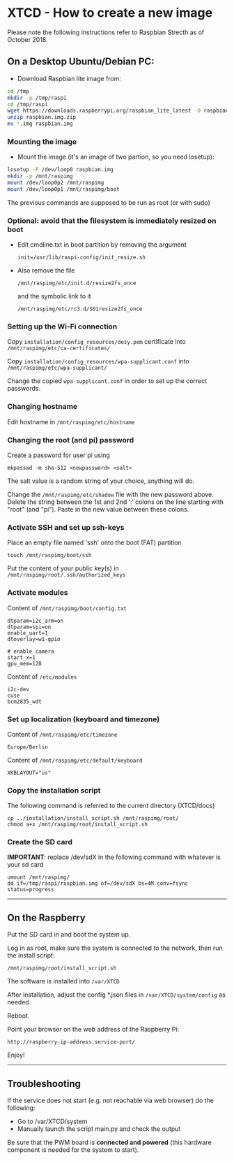 # XTCD - How to create a new image

Please note the following instructions refer to Raspbian Strecth as of October 2018.

## On a Desktop Ubuntu/Debian PC:

- Download Raspbian lite image from:

```bash
cd /tmp
mkdir -p /tmp/raspi
cd /tmp/raspi
wget https://downloads.raspberrypi.org/raspbian_lite_latest -O raspbian.img.zip
unzip raspbian.img.zip
mv *.img raspbian.img
```

### Mounting the image 

- Mount the image (it's an image of two partion, so you need losetup):

```bash
losetup -P /dev/loop0 raspbian.img
mkdir -p /mnt/raspimg
mount /dev/loop0p2 /mnt/raspimg
mount /dev/loop0p1 /mnt/raspimg/boot
```

The previous commands are supposed to be run as root (or with sudo)

### Optional: avoid that the filesystem is immediately resized on boot

- Edit cmdline.txt in boot partition by removing the argument

	`init=/usr/lib/raspi-config/init_resize.sh`

- Also remove the file

	`/mnt/raspimg/etc/init.d/resize2fs_once`

	and the symbolic link to it

	`/mnt/raspimg/etc/rc3.d/S01resize2fs_once`

### Setting up the Wi-Fi connection 

Copy `installation/config_resources/desy.pem` certificate into `/mnt/raspimg/etc/ca-certificates/`

Copy `installation/config_resources/wpa-supplicant.conf` into `/mnt/raspimg/etc/wpa-supplicant/`

Change the copied `wpa-supplicant.conf` in order to set up the correct passwords.

### Changing hostname

Edit hostname in `/mnt/raspimg/etc/hostname`

### Changing the root (and pi) password

Create a password for user pi using 

	mkpasswd -m sha-512 <newpassword> <salt> 

The salt value is a random string of your choice, anything will do.

Change the `/mnt/raspimg/etc/shadow` file with the new password above. Delete the string between the 1st and 2nd ‘:’ colons on the line starting with "root" (and "pi"). Paste in the new value between these colons.

### Activate SSH and set up ssh-keys


Place an empty file named 'ssh' onto the boot (FAT) partition

	touch /mnt/raspimg/boot/ssh

Put the content of your public key(s) in `/mnt/raspimg/root/.ssh/authorized_keys`

### Activate modules

Content of `/mnt/raspimg/boot/config.txt`

	dtparam=i2c_arm=on
	dtparam=spi=on
	enable_uart=1
	dtoverlay=w1-gpio

	# enable camera
	start_x=1
	gpu_mem=128

Content of `/etc/modules`

	i2c-dev
	cuse
	bcm2835_wdt


### Set up localization (keyboard and timezone)

Content of `/mnt/raspimg/etc/timezone`

	Europe/Berlin

Content of `/mnt/raspimg/etc/default/keyboard`

	XKBLAYOUT="us"


### Copy the installation script

The following command is referred to the current directory (XTCD/docs)
	
	cp ../installation/install_script.sh /mnt/raspimg/root/
	chmod a+x /mnt/raspimg/root/install_script.sh


### Create the SD card

**IMPORTANT**: replace /dev/sdX in the following command with whatever is your sd card

	umount /mnt/raspimg/
	dd if=/tmp/raspi/raspbian.img of=/dev/sdX bs=4M conv=fsync status=progress

----------------------------------------------------------------------------

## On the Raspberry	

Put the SD card in and boot the system up.

Log in as root, make sure the system is connected to the network, then run the install script:

	/mnt/raspimg/root/install_script.sh

The software is installed into `/var/XTCD`

After installation, adjust the config *.json files in `/var/XTCD/system/config` as needed.

Reboot.

Point your browser on the web address of the Raspberry Pi:

	http://raspberry-ip-address:service-port/

Enjoy!

-----------------------------------------------------------------------------

## Troubleshooting

If the service does not start (e.g. not reachable via web browser) do the following:

- Go to /var/XTCD/system
- Manually launch the script main.py and check the output

Be sure that the PWM board is **connected and powered** (this hardware component is needed for the system to start).

